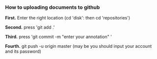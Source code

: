 ### How to uploading documents to github



**First.** Enter the right location (cd 'disk':  then cd 'repositories')

**Second.** press 'git add .'

**Third.** press 'git commit -m "enter your annotation" '

**Fourth.** git push -u origin master (may be you should input your account and its password)